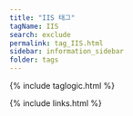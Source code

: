```yaml
---
title: "IIS 태그"
tagName: IIS
search: exclude
permalink: tag_IIS.html
sidebar: information_sidebar
folder: tags
---
```

{% include taglogic.html %}

{% include links.html %}
